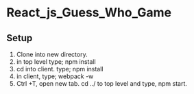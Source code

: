 # React_js_Guess_Who_Game

Setup
------

1. Clone into new directory.
2. in top level type; npm install
3. cd into client. type; npm install
4. in client, type; webpack -w
5. Ctrl +T, open new tab. cd ../ to top level and type, npm start.
